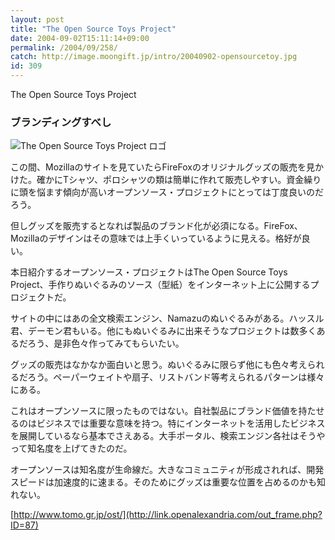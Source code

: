 ```yaml
---
layout: post
title: "The Open Source Toys Project"
date: 2004-09-02T15:11:14+09:00
permalink: /2004/09/258/
catch: http://image.moongift.jp/intro/20040902-opensourcetoy.jpg
id: 309
---
```

The Open Source Toys Project  
<!--more-->

### ブランディングすべし
  

![The Open Source Toys Project ロゴ](http://image.moongift.jp/intro/20040902-opensourcetoy.jpg "The Open Source Toys Project ロゴ")

  

この間、Mozillaのサイトを見ていたらFireFoxのオリジナルグッズの販売を見かけた。確かにTシャツ、ポロシャツの類は簡単に作れて販売しやすい。資金繰りに頭を悩ます傾向が高いオープンソース・プロジェクトにとっては丁度良いのだろう。

  

但しグッズを販売するとなれば製品のブランド化が必須になる。FireFox、Mozillaのデザインはその意味では上手くいっているように見える。格好が良い。

  

本日紹介するオープンソース・プロジェクトはThe Open Source Toys Project、手作りぬいぐるみのソース（型紙）をインターネット上に公開するプロジェクトだ。

  

サイトの中にはあの全文検索エンジン、Namazuのぬいぐるみがある。ハッスル君、デーモン君もいる。他にもぬいぐるみに出来そうなプロジェクトは数多くあるだろう、是非色々作ってみてもらいたい。

  

グッズの販売はなかなか面白いと思う。ぬいぐるみに限らず他にも色々考えられるだろう。ペーパーウェイトや扇子、リストバンド等考えられるパターンは様々にある。

  

これはオープンソースに限ったものではない。自社製品にブランド価値を持たせるのはビジネスでは重要な意味を持つ。特にインターネットを活用したビジネスを展開しているなら基本でさえある。大手ポータル、検索エンジン各社はそうやって知名度を上げてきたのだ。

  

オープンソースは知名度が生命線だ。大きなコミュニティが形成されれば、開発スピードは加速度的に速まる。そのためにグッズは重要な位置を占めるのかも知れない。

  

[http://www.tomo.gr.jp/ost/](http://link.openalexandria.com/out_frame.php?ID=87)


